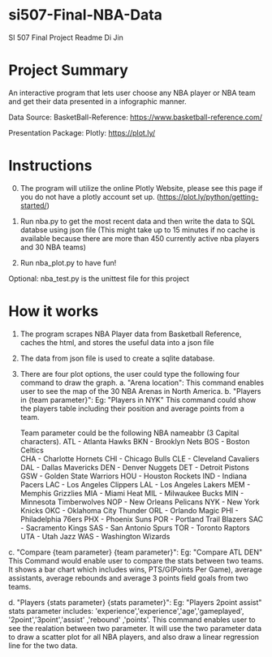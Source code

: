 # si507-Final-NBA-Data
SI 507 Final Project Readme
Di Jin

# Project Summary
An interactive program that lets user choose any NBA player or NBA team and get their data presented in a infographic manner.

Data Source:
BasketBall-Reference: https://www.basketball-reference.com/

Presentation Package:
Plotly: https://plot.ly/

# Instructions

0) The program will utilize the online Plotly Website, please see this page if you do not have a plotly account set up. (https://plot.ly/python/getting-started/)

1) Run nba.py to get the most recent data and then write the data to SQL databse using json file
(This might take up to 15 minutes if no cache is available because there are more than 450 currently active nba players and 30 NBA teams)
2) Run nba_plot.py to have fun!

Optional: nba_test.py is the unittest file for this project

# How it works

1) The program scrapes NBA Player data from Basketball Reference, caches the html, and stores the useful data into a json file 
2) The data from json file is used to create a sqlite database.
3) There are four plot options, the user could type the following four command to draw the graph.
  a. "Arena location":
      This command enables user to see the map of the 30 NBA Arenas in North America.
  b. "Players in {team parameter}":
      Eg: "Players in NYK"
      This command could show the players table including their position and average points from a team.
      
      Team parameter could be the following NBA nameabbr (3 Capital characters).
      ATL -	Atlanta Hawks             BKN	- Brooklyn Nets           BOS	- Boston Celtics            
      CHA	- Charlotte Hornets         CHI	- Chicago Bulls           CLE	- Cleveland Cavaliers
      DAL	- Dallas Mavericks          DEN	- Denver Nuggets          DET	- Detroit Pistons
      GSW	- Golden State Warriors     HOU	- Houston Rockets         IND	- Indiana Pacers
      LAC	- Los Angeles Clippers      LAL	- Los Angeles Lakers      MEM	- Memphis Grizzlies
      MIA	- Miami Heat                MIL	- Milwaukee Bucks         MIN	- Minnesota Timberwolves
      NOP	- New Orleans Pelicans      NYK	- New York Knicks         OKC	- Oklahoma City Thunder
      ORL	- Orlando Magic             PHI	- Philadelphia 76ers      PHX	- Phoenix Suns
      POR	- Portland Trail Blazers    SAC	- Sacramento Kings        SAS	- San Antonio Spurs
      TOR	- Toronto Raptors           UTA	- Utah Jazz               WAS	- Washington Wizards
      
  c. "Compare {team parameter} {team parameter}":
      Eg: "Compare ATL DEN"
      This Command would enable user to compare the stats between two teams. It shows a bar chart which includes wins,             PTS/G(Points Per Game), average assistants, average rebounds and average 3 points field goals from two teams.
      
      
  d. "Players {stats parameter} {stats parameter}":
      Eg: "Players 2point assist"
      stats parameter includes: 'experience','experience','age','gameplayed', '2point','3point','assist' ,'rebound'
      ,'points'.
      This command enables user to see the realation between two parameter. It will use the two parameter data to draw a            scatter plot for all NBA players, and also draw a linear regression line for the two data. 
      
      

